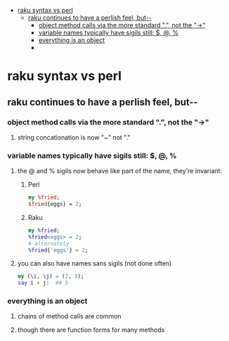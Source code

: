 - [raku syntax vs perl](#org4089f4d)
  - [raku continues to have a perlish feel, but--](#orgd2ed6df)
    - [object method calls via the more standard ".", not the "->"](#orge0e88d8)
    - [variable names typically have sigils still: $, @, %](#org7ffa0cb)
    - [everything is an object](#org14e5858)
    - [](#org4ec85e4)


<a id="org4089f4d"></a>

# raku syntax vs perl


<a id="orgd2ed6df"></a>

## raku continues to have a perlish feel, but--


<a id="orge0e88d8"></a>

### object method calls via the more standard ".", not the "->"

1.  string concationation is now "~" not "."


<a id="org7ffa0cb"></a>

### variable names typically have sigils still: $, @, %

1.  the @ and % sigils now behave like part of the name, they're invariant:

    1.  Perl
    
        ```perl
        my %fried;
        $fried{eggs} = 2;
        ```
    
    2.  Raku
    
        ```raku
        my %fried;
        %fried<eggs> = 2;
        # alternately
        %fried{'eggs'} = 2;
        ```

2.  you can also have names sans sigils (not done often)

    ```raku
    my (\i, \j) = (2, 3);
    say i + j:  ## 5
    ```


<a id="org14e5858"></a>

### everything is an object

1.  chains of method calls are common

2.  though there are function forms for many methods


<a id="org4ec85e4"></a>

###

